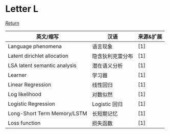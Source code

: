 # Letter L
[*Return*](https://github.com/SyncedAI00/Artificial-Intelligence-Terminology/blob/master/README.md)

英文/缩写|汉语|来源&扩展
---|---|---
Language phenomena|语言现象|[1]
Latent dirichlet allocation|隐含狄利克雷分布|[1]
LSA	latent semantic analysis|潜在语义分析|[1]
Learner|学习器|[1]
Linear Regression|线性回归|[1]
Log likelihood|对数似然|[1]
Logistic Regression|Logistic 回归|[1]
Long-Short Term Memory/LSTM|长短期记忆|[1]
Loss function|损失函数|[1]
